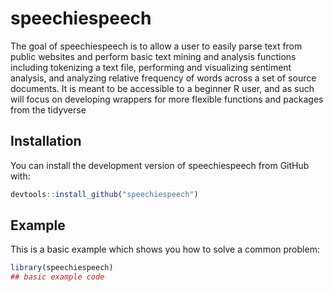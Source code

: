 
<!-- README.md is generated from README.Rmd. Please edit that file -->

# speechiespeech

<!-- badges: start -->

<!-- badges: end -->

The goal of speechiespeech is to allow a user to easily parse text from
public websites and perform basic text mining and analysis functions
including tokenizing a text file, performing and visualizing sentiment
analysis, and analyzing relative frequency of words across a set of
source documents. It is meant to be accessible to a beginner R user, and
as such will focus on developing wrappers for more flexible functions
and packages from the tidyverse

## Installation

You can install the development version of speechiespeech from GitHub
with:

``` r
devtools::install_github("speechiespeech")
```

## Example

This is a basic example which shows you how to solve a common problem:

``` r
library(speechiespeech)
## basic example code
```
